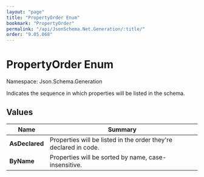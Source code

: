 ```yaml
---
layout: "page"
title: "PropertyOrder Enum"
bookmark: "PropertyOrder"
permalink: "/api/JsonSchema.Net.Generation/:title/"
order: "9.05.068"
---
```

# PropertyOrder Enum

Namespace: Json.Schema.Generation

Indicates the sequence in which properties will be listed in the schema.

## Values

| Name | Summary |
|---|---|
| **AsDeclared** | Properties will be listed in the order they're declared in code. |
| **ByName** | Properties will be sorted by name, case-insensitive. |

